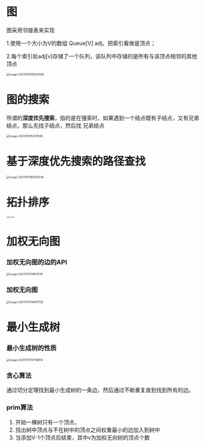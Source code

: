 # 图

图采用邻接表来实现

1.使用一个大小为V的数组 Queue[V] adj，把索引看做是顶点；

2.每个索引处adj[v]存储了一个队列，该队列中存储的是所有与该顶点相邻的其他顶点

<img src="/Users/zhangshuheng/Desktop/Notebooks/JAVA/数据结构和算法/08图.assets/image-20211015145527406.png" alt="image-20211015145527406" style="zoom:50%;" />

# 图的搜索

所谓的**深度优先搜索**，指的是在搜索时，如果遇到一个结点既有子结点，又有兄弟结点，那么先找子结点，然后找 兄弟结点

<img src="/Users/zhangshuheng/Desktop/Notebooks/JAVA/数据结构和算法/08图.assets/image-20211015153011580.png" alt="image-20211015153011580" style="zoom:50%;" />

# 基于深度优先搜索的路径查找

<img src="/Users/zhangshuheng/Desktop/Notebooks/JAVA/数据结构和算法/08图.assets/image-20211015164120536.png" alt="image-20211015164120536" style="zoom:50%;" />

# 拓扑排序



<img src="/Users/zhangshuheng/Desktop/Notebooks/JAVA/数据结构和算法/08图.assets/IMG_9562-4370888.jpeg" alt="IMG_9562" style="zoom: 25%;" />

# 加权无向图

### 加权无向图的边的API

<img src="/Users/zhangshuheng/Desktop/Notebooks/JAVA/数据结构和算法/08图.assets/image-20211017114617578.png" alt="image-20211017114617578" style="zoom:50%;" />

### 加权无向图

<img src="/Users/zhangshuheng/Desktop/Notebooks/JAVA/数据结构和算法/08图.assets/image-20211017114647129.png" alt="image-20211017114647129" style="zoom:50%;" />

# 最小生成树

### 最小生成树的性质

<img src="/Users/zhangshuheng/Desktop/Notebooks/JAVA/数据结构和算法/08图.assets/image-20211017114756814.png" alt="image-20211017114756814" style="zoom:50%;" />

### 贪心算法

通过切分定理找到最小生成树的一条边，然后通过不断重复直到找到所有的边。

### prim算法

1. 开始一棵树只有一个顶点，
2. 找出树中顶点与不在树中的顶点之间权重最小的边加入到树中
3. 当添加V-1个顶点后结束，其中v为加权无向树的顶点个数


